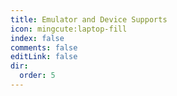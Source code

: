 ```yaml
---
title: Emulator and Device Supports
icon: mingcute:laptop-fill
index: false
comments: false
editLink: false
dir:
  order: 5
---
```


<Catalog base='/en-us/manual/device/' />

